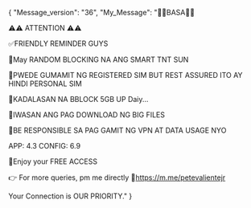 {
    "Message_version": "36",
    "My_Message": "📌📌BASA📌📌

⚠️⚠️ ATTENTION ⚠️⚠️

✅FRIENDLY REMINDER GUYS

📌May RANDOM BLOCKING NA ANG SMART TNT SUN

📌PWEDE GUMAMIT NG REGISTERED SIM BUT REST
ASSURED ITO AY HINDI PERSONAL SIM

📌KADALASAN NA BBLOCK 5GB UP Daiy...

📌IWASAN ANG PAG DOWNLOAD NG BIG FILES

📌BE RESPONSIBLE SA PAG GAMIT NG VPN
 AT DATA USAGE NYO

APP: 4.3
CONFIG: 6.9

💯Enjoy your FREE ACCESS

👉 For more queries, pm me directly
🔗https://m.me/petevalientejr

Your Connection is OUR PRIORITY."
}
